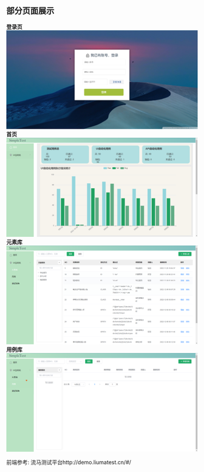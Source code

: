 ## 部分页面展示
**登录页**
![img.png](登录页.png)
**首页**
![img_1.png](首页.png)
**元素库**
![img_2.png](元素库.png)
**用例库**
![img_3.png](用例库.png)


前端参考: 流马测试平台http://demo.liumatest.cn/#/
